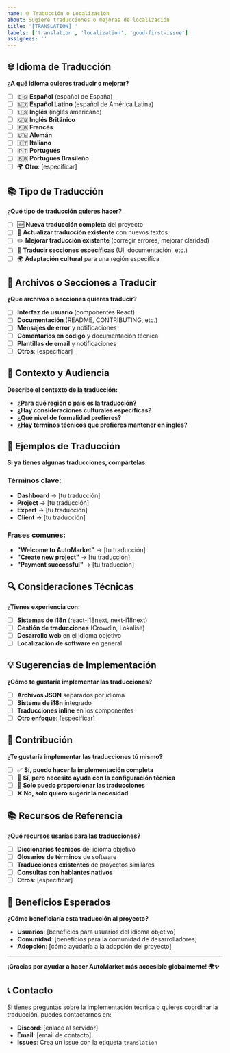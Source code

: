 ```yaml
---
name: 🌐 Traducción o Localización
about: Sugiere traducciones o mejoras de localización
title: '[TRANSLATION] '
labels: ['translation', 'localization', 'good-first-issue']
assignees: ''
---
```


## 🌐 Idioma de Traducción

**¿A qué idioma quieres traducir o mejorar?**

- [ ] 🇪🇸 **Español** (español de España)
- [ ] 🇲🇽 **Español Latino** (español de América Latina)
- [ ] 🇺🇸 **Inglés** (inglés americano)
- [ ] 🇬🇧 **Inglés Británico**
- [ ] 🇫🇷 **Francés**
- [ ] 🇩🇪 **Alemán**
- [ ] 🇮🇹 **Italiano**
- [ ] 🇵🇹 **Portugués**
- [ ] 🇧🇷 **Portugués Brasileño**
- [ ] 🌍 **Otro**: [especificar]

## 📚 Tipo de Traducción

**¿Qué tipo de traducción quieres hacer?**

- [ ] 🆕 **Nueva traducción completa** del proyecto
- [ ] 🔄 **Actualizar traducción existente** con nuevos textos
- [ ] ✏️ **Mejorar traducción existente** (corregir errores, mejorar claridad)
- [ ] 🎯 **Traducir secciones específicas** (UI, documentación, etc.)
- [ ] 🌍 **Adaptación cultural** para una región específica

## 📖 Archivos o Secciones a Traducir

**¿Qué archivos o secciones quieres traducir?**

- [ ] **Interfaz de usuario** (componentes React)
- [ ] **Documentación** (README, CONTRIBUTING, etc.)
- [ ] **Mensajes de error** y notificaciones
- [ ] **Comentarios en código** y documentación técnica
- [ ] **Plantillas de email** y notificaciones
- [ ] **Otros**: [especificar]

## 🎯 Contexto y Audiencia

**Describe el contexto de la traducción:**

- **¿Para qué región o país es la traducción?**
- **¿Hay consideraciones culturales específicas?**
- **¿Qué nivel de formalidad prefieres?**
- **¿Hay términos técnicos que prefieres mantener en inglés?**

## 📝 Ejemplos de Traducción

**Si ya tienes algunas traducciones, compártelas:**

### Términos clave:
- **Dashboard** → [tu traducción]
- **Project** → [tu traducción]
- **Expert** → [tu traducción]
- **Client** → [tu traducción]

### Frases comunes:
- **"Welcome to AutoMarket"** → [tu traducción]
- **"Create new project"** → [tu traducción]
- **"Payment successful"** → [tu traducción]

## 🔍 Consideraciones Técnicas

**¿Tienes experiencia con:**

- [ ] **Sistemas de i18n** (react-i18next, next-i18next)
- [ ] **Gestión de traducciones** (Crowdin, Lokalise)
- [ ] **Desarrollo web** en el idioma objetivo
- [ ] **Localización de software** en general

## 💡 Sugerencias de Implementación

**¿Cómo te gustaría implementar las traducciones?**

- [ ] **Archivos JSON** separados por idioma
- [ ] **Sistema de i18n** integrado
- [ ] **Traducciones inline** en los componentes
- [ ] **Otro enfoque**: [especificar]

## 🎉 Contribución

**¿Te gustaría implementar las traducciones tú mismo?**

- [ ] ✅ **Sí, puedo hacer la implementación completa**
- [ ] 🤔 **Sí, pero necesito ayuda con la configuración técnica**
- [ ] 📝 **Solo puedo proporcionar las traducciones**
- [ ] ❌ **No, solo quiero sugerir la necesidad**

## 📚 Recursos de Referencia

**¿Qué recursos usarías para las traducciones?**

- [ ] **Diccionarios técnicos** del idioma objetivo
- [ ] **Glosarios de términos** de software
- [ ] **Traducciones existentes** de proyectos similares
- [ ] **Consultas con hablantes nativos**
- [ ] **Otros**: [especificar]

## 🌟 Beneficios Esperados

**¿Cómo beneficiaría esta traducción al proyecto?**

- **Usuarios**: [beneficios para usuarios del idioma objetivo]
- **Comunidad**: [beneficios para la comunidad de desarrolladores]
- **Adopción**: [cómo ayudaría a la adopción del proyecto]

---

**¡Gracias por ayudar a hacer AutoMarket más accesible globalmente! 🌍✨**

## 📞 Contacto

Si tienes preguntas sobre la implementación técnica o quieres coordinar la traducción, puedes contactarnos en:
- **Discord**: [enlace al servidor]
- **Email**: [email de contacto]
- **Issues**: Crea un issue con la etiqueta `translation`

